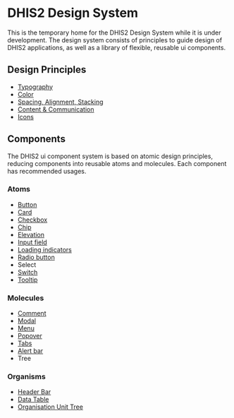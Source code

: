 # DHIS2 Design System
This is the temporary home for the DHIS2 Design System while it is under development. The design system consists of principles to guide design of DHIS2 applications, as well as a library of flexible, reusable ui components.

## Design Principles
* [Typography](principles/typography.md)
* [Color](principles/color.md)
* [Spacing, Alignment, Stacking](principles/spacing-alignment.md)
* [Content & Communication](principles/content-communication.md)
* [Icons](principles/icons.md)

## Components
The DHIS2 ui component system is based on atomic design principles, reducing components into reusable atoms and molecules. Each component has recommended usages.
### Atoms
* [Button](atoms/button.md)
* [Card](atoms/card.md)
* [Checkbox](atoms/checkbox.md)
* [Chip](atoms/chip.md)
* [Elevation](atoms/elevation.md)
* [Input field](atoms/inputfield.md)
* [Loading indicators](atoms/loading.md)
* [Radio button](atoms/radio.md)
* Select
* [Switch](atoms/switch.md)
* [Tooltip](atoms/tooltip.md)

### Molecules
* [Comment](molecules/comment.md)
* [Modal](molecules/modal.md)
* [Menu](atoms/menu.md)
* [Popover](molecules/popover.md)
* [Tabs](molecules/tab.md)
* [Alert bar](molecules/alertbar.md)
* Tree

### Organisms
* [Header Bar](organisms/header-bar.md)
* [Data Table](organisms/table.md)
* [Organisation Unit Tree](organisms/organisation-unit-tree/org-unit-tree.md)
